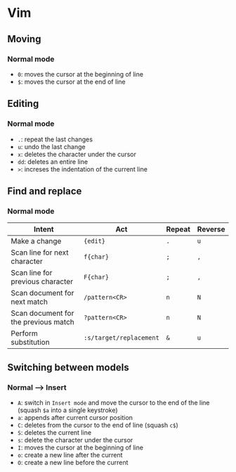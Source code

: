 # Vim

## Moving

### Normal mode

- `0`: moves the cursor at the beginning of line
- `$`: moves the cursor at the end of line

## Editing

### Normal mode

- `.`: repeat the last changes
- `u`: undo the last change
- `x`: deletes the character under the cursor
- `dd`: deletes an entire line
- `>`: increses the indentation of the current line

## Find and replace

### Normal mode

| Intent                               | Act                     | Repeat | Reverse |
|--------------------------------------|-------------------------|--------|---------|
| Make a change                        | `{edit}`                | `.`    | `u`     |
| Scan line for next character         | `f{char}`               | `;`    | `,`     |
| Scan line for previous character     | `F{char}`               | `;`    | `,`     |
| Scan document for next match         | `/pattern<CR>`          | `n`    | `N`     |
| Scan document for the previous match | `?pattern<CR>`          | `n`    | `N`     |
| Perform substitution                 | `:s/target/replacement` | `&`    | `u`     |


## Switching between models

### Normal --> Insert

- `A`: switch in `Insert mode` and move the cursor to the end of the line (squash `$a` into a single keystroke)
- `a`: appends after current cursor position
- `C`: deletes from the cursor to the end of line (squash `c$`)
- `S`: deletes the current line
- `s`: delete the character under the cursor
- `I`: moves the cursor at the beginning of line
- `o`: create a new line after the current
- `O`: create a new line before the current

